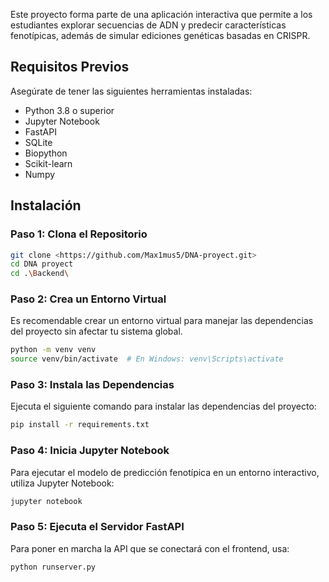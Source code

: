 Este proyecto forma parte de una aplicación interactiva que permite a los estudiantes explorar secuencias de ADN y predecir características fenotípicas, además de simular ediciones genéticas basadas en CRISPR.

## Requisitos Previos

Asegúrate de tener las siguientes herramientas instaladas:

- Python 3.8 o superior
- Jupyter Notebook
- FastAPI
- SQLite
- Biopython
- Scikit-learn
- Numpy


## Instalación

### Paso 1: Clona el Repositorio

```bash
git clone <https://github.com/Max1mus5/DNA-proyect.git>
cd DNA proyect
cd .\Backend\
```

### Paso 2: Crea un Entorno Virtual

Es recomendable crear un entorno virtual para manejar las dependencias del proyecto sin afectar tu sistema global.

```bash
python -m venv venv
source venv/bin/activate  # En Windows: venv\Scripts\activate
```

### Paso 3: Instala las Dependencias

Ejecuta el siguiente comando para instalar las dependencias del proyecto:

```bash
pip install -r requirements.txt
```

### Paso 4: Inicia Jupyter Notebook

Para ejecutar el modelo de predicción fenotípica en un entorno interactivo, utiliza Jupyter Notebook:

```bash
jupyter notebook
```

### Paso 5: Ejecuta el Servidor FastAPI

Para poner en marcha la API que se conectará con el frontend, usa:

```bash
python runserver.py
```
